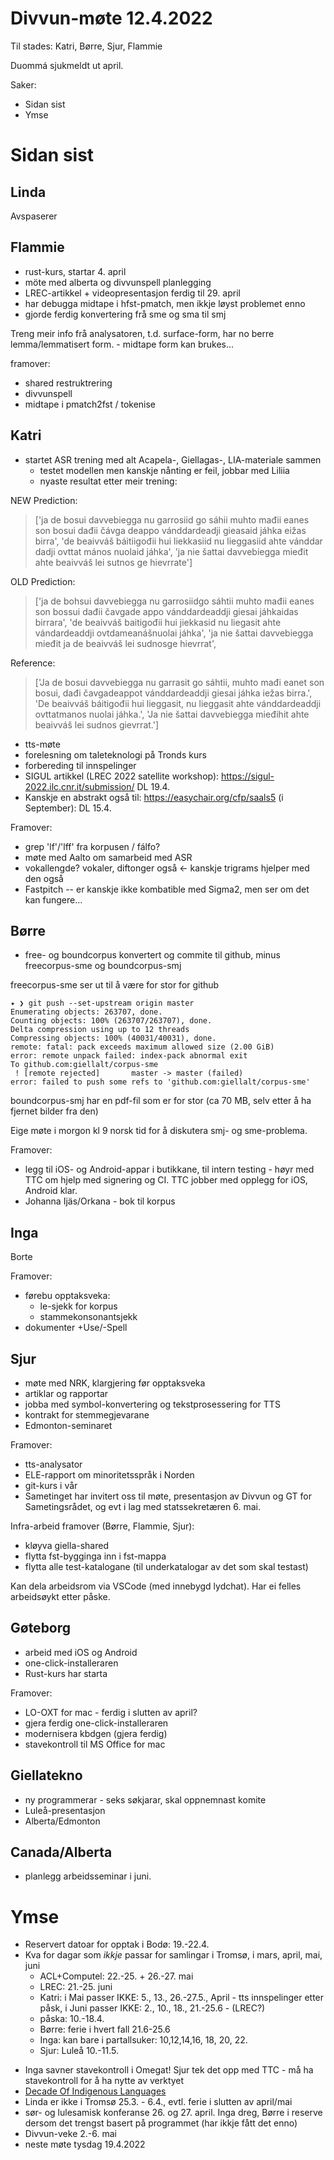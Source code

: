 # Divvun-møte 12.4.2022

Til stades: Katri, Børre, Sjur, Flammie

Duommá sjukmeldt ut april.

Saker:
* Sidan sist
* Ymse

# Sidan sist

## Linda
Avspaserer

## Flammie

* rust-kurs, startar 4. april
* möte med alberta og divvunspell planlegging
* LREC-artikkel + videopresentasjon ferdig til 29. april
* har debugga midtape i hfst-pmatch, men ikkje løyst problemet enno
* gjorde ferdig konvertering frå sme og sma til smj

Treng meir info frå analysatoren, t.d. surface-form, har no berre lemma/lemmatisert form. - midtape form kan brukes...

framover:

* shared restruktrering
* divvunspell
* midtape i pmatch2fst / tokenise

## Katri

* startet ASR trening med alt Acapela-, Giellagas-, LIA-materiale sammen
    * testet modellen men kanskje nånting er feil, jobbar med Liliia
    * nyaste resultat etter meir trening:

NEW Prediction:
> ['ja de bosui davvebiegga nu garrosiid go sáhii muhto mađii eanes son bosui dađii čávga deappo vánddardeadji gieasaid jáhka eižas birra', 'de beaivváš báitiigođii hui liekkasiid nu lieggasiid ahte vánddar dadji ovttat mános nuolaid jáhka', 'ja nie šattai davvebiegga mieđit ahte beaivváš lei sutnos ge hievrrate']

OLD Prediction:
> ['ja de bohsui davvebiegga nu garrosiidgo sáhtii muhto mađii eanes son bossui dađii čavgade appo vánddardeaddji giesai jáhkaidas birrara', 'de beaivváš baitigođii hui jiekkasid nu liegasit ahte vándardeaddji ovtdameanášnuolai jáhka', 'ja nie šattai davvebiegga mieđit ja de beaivváš lei sudnosge hievrrat', 

Reference:
> ['Ja de bosui davvebiegga nu garrasit go sáhtii, muhto mađi eanet son bosui, dađi čavgadeappot vánddardeaddji giesai jáhka iežas birra.', 'De beaivváš báitigođii hui lieggasit, nu lieggasit ahte vánddardeaddji ovttatmanos nuolai jáhka.', 'Ja nie šattai davvebiegga mieđihit ahte beaivváš lei sudnos gievrrat.']

* tts-møte
* forelesning om taleteknologi på Tronds kurs
* forbereding til innspelinger
* SIGUL artikkel (LREC 2022 satellite workshop): <https://sigul-2022.ilc.cnr.it/submission/> DL 19.4.
* Kanskje en abstrakt også til: <https://easychair.org/cfp/saals5> (i September): DL 15.4.


Framover:
* grep 'lf'/'lff' fra korpusen / fálfo?
* møte med Aalto om samarbeid med ASR
* vokallengde? vokaler, diftonger også <- kanskje trigrams hjelper med den også
* Fastpitch -- er kanskje ikke kombatible med Sigma2, men ser om det kan fungere...

## Børre

* free- og boundcorpus konvertert og commite til github, minus freecorpus-sme og boundcorpus-smj

freecorpus-sme ser ut til å være for stor for github

```
✦ ❯ git push --set-upstream origin master
Enumerating objects: 263707, done.
Counting objects: 100% (263707/263707), done.
Delta compression using up to 12 threads
Compressing objects: 100% (40031/40031), done.
remote: fatal: pack exceeds maximum allowed size (2.00 GiB)
error: remote unpack failed: index-pack abnormal exit
To github.com:giellalt/corpus-sme
 ! [remote rejected]       master -> master (failed)
error: failed to push some refs to 'github.com:giellalt/corpus-sme'
```

boundcorpus-smj har en pdf-fil som er for stor (ca 70 MB, selv etter å ha fjernet bilder fra den)

Eige møte i morgon kl 9 norsk tid for å diskutera smj- og sme-problema.

Framover:
* legg til iOS- og Android-appar i butikkane, til intern testing - høyr med TTC om
  hjelp med signering og CI. TTC jobber med opplegg for iOS, Android klar.
* Johanna Ijäs/Orkana - bok til korpus

## Inga
Borte

Framover:
- førebu opptaksveka:
    - le-sjekk for korpus
    - stammekonsonantsjekk
- dokumenter +Use/-Spell

## Sjur
- møte med NRK, klargjering før opptaksveka
- artiklar og rapportar
- jobba med symbol-konvertering og tekstprosessering for TTS
- kontrakt for stemmegjevarane
- Edmonton-seminaret

Framover:
- tts-analysator
- ELE-rapport om minoritetsspråk i Norden
- git-kurs i vår
- Sametinget har invitert oss til møte, presentasjon av Divvun og GT
  for Sametingsrådet, og evt i lag med statssekretæren 6. mai.

Infra-arbeid framover (Børre, Flammie, Sjur):

- kløyva giella-shared
- flytta fst-bygginga inn i fst-mappa
- flytta alle test-katalogane (til underkatalogar av det som skal testast)

Kan dela arbeidsrom via VSCode (med innebygd lydchat). Har ei felles arbeidsøykt etter påske.

## Gøteborg
- arbeid med iOS og Android
- one-click-installeraren
- Rust-kurs har starta

Framover:
- LO-OXT for mac - ferdig i slutten av april?
- gjera ferdig one-click-installeraren
- modernisera kbdgen (gjera ferdig)
- stavekontroll til MS Office for mac

## Giellatekno
- ny programmerar - seks søkjarar, skal oppnemnast komite
- Luleå-presentasjon
- Alberta/Edmonton

## Canada/Alberta
- planlegg arbeidsseminar i juni.

# Ymse
- Reservert datoar for opptak i Bodø: 19.-22.4.
- Kva for dagar som *ikkje* passar for samlingar i Tromsø, i mars, april, mai, juni
    - ACL+Computel: 22.-25. + 26.-27. mai
    - LREC: 21.-25. juni
    - Katri: i Mai passer IKKE: 5., 13., 26.-27.5., April - tts innspelinger etter påsk, i Juni passer IKKE: 2., 10., 18., 21.-25.6 - (LREC?)
    - påska: 10.-18.4.
    - Børre: ferie i hvert fall 21.6-25.6
    - Inga: kan bare i partallsuker: 10,12,14,16, 18, 20, 22.
    - Sjur: Luleå 10.-11.5.
* Inga savner stavekontroll i Omegat! Sjur tek det opp med TTC - må ha stavekontroll
  for å ha nytte av verktyet
* [Decade Of Indigenous Languages](https://fpcc.ca/stories/the-decade-of-indigenous-languages/)
* Linda er ikke i Tromsø 25.3. - 6.4., evtl. ferie i slutten av april/mai
* sør- og lulesamisk konferanse 26. og 27. april. Inga dreg, Børre i reserve dersom det trengst basert på programmet (har ikkje fått det enno)
* Divvun-veke 2.-6. mai
* neste møte tysdag 19.4.2022
